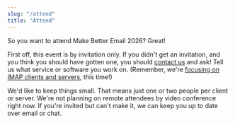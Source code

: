 ```yaml
---
slug: "/attend"
title: "Attend"
---
```


So you want to attend Make Better Email 2026?  Great!

First off, this event is by invitation only.  If you didn't get an invitation,
and you think you should have gotten one, you should [contact
us](mailto:ehlo@makebetter.email) and ask!  Tell us what service or software
you work on.  (Remember, we're [focusing on IMAP clients and servers](/about),
this time!)

<!--
If you have an invitation, it will say what you need to do:

* register at the event registration page
* book your travel and hotel for Montreal (Be here November 10th through
  November 12th!  This is right after [IETF
  124](https://www.ietf.org/meeting/124/))
* write in with things you'd like to get on the agenda
-->

We'd like to keep things small.  That means just one or two people per client
or server.  We're not planning on remote attendees by video conference right
now.  If you're invited but can't make it, we can keep you up to date over
email or chat.
